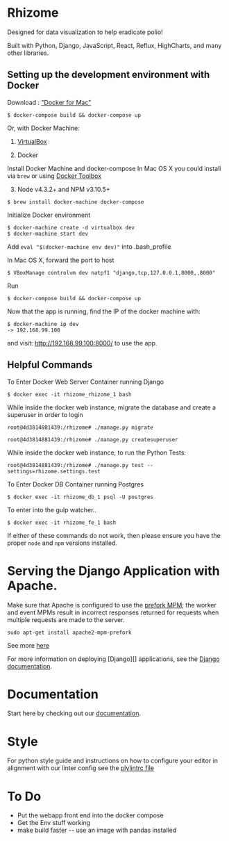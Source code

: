 # Rhizome
Designed for data visualization to help eradicate polio!

Built with Python, Django, JavaScript, React, Reflux, HighCharts, and many other libraries.

## Setting up the development environment with Docker #

Download  : ["Docker for Mac"](https://docs.docker.com/engine/installation/mac/)

```
$ docker-compose build && docker-compose up
```

Or, with Docker Machine:

1. [VirtualBox](http://download.virtualbox.org/virtualbox/5.0.26/VirtualBox-5.0.26-108824-OSX.dmg)


2. Docker

Install Docker Machine and docker-compose In Mac OS X you could install via `brew` or using [Docker Toolbox](https://www.docker.com/products/docker-toolbox)

3. Node v4.3.2+ and NPM v3.10.5+

```
$ brew install docker-machine docker-compose
```
Initialize Docker environment

```
$ docker-machine create -d virtualbox dev
$ docker-machine start dev
```
Add `eval "$(docker-machine env dev)"` into .bash_profile

In Mac OS X, forward the port to host

```
$ VBoxManage controlvm dev natpf1 "django,tcp,127.0.0.1,8000,,8000"
```
<!-- Navigate to repository directory, de-comment Line.8 `ENV CHINESE_LOCAL_PIP_CONFIG="--index-url http://pypi.douban.com/simple --trusted-host pypi.douban.com"` to use Chinese pip mirror. -->

Run

```
$ docker-compose build && docker-compose up
```

Now that the app is running, find the IP of the docker machine with:

```
$ docker-machine ip dev
-> 192.168.99.100
```

and visit: http://192.168.99.100:8000/ to use the app.

## Helpful Commands


To Enter Docker Web Server Container running Django

```
$ docker exec -it rhizome_rhizome_1 bash
```

While inside the docker web instance, migrate the database and create a superuser in order to login

```
root@4d3814881439:/rhizome# ./manage.py migrate

root@4d3814881439:/rhizome# ./manage.py createsuperuser
```

While inside the docker web instance, to run the Python Tests:

```
root@4d3814881439:/rhizome# ./manage.py test --settings=rhizome.settings.test
```

To Enter Docker DB Container running Postgres

```
$ docker exec -it rhizome_db_1 psql -U postgres
```

To enter into the gulp watcher..

```
$ docker exec -it rhizome_fe_1 bash
```



If either of these commands do not work, then please ensure you have the proper `node` and `npm` versions installed.

# Serving the Django Application with Apache.

Make sure that Apache is configured to use the
[prefork MPM](https://httpd.apache.org/docs/2.4/mpm.html); the worker and event
MPMs result in incorrect responses returned for requests when multiple requests
are made to the server.

```
sudo apt-get install apache2-mpm-prefork
```

See more [here](http://codebucket.co.in/apache-prefork-mpm-configuration/)

For more information on deploying [Django][] applications, see the
[Django documentation](https://docs.djangoproject.com/en/1.8/howto/deployment/wsgi/).


# Documentation
Start here by checking out our [documentation](http://unicef.github.io/rhizome/).

# Style
For python style guide and instructions on how to configure your editor in alignment with our linter config see the [plylintrc file](https://github.com/unicef/rhizome/blob/dev/rhizome/pylintrc)


# To Do

- Put the webapp front end into the docker compose
- Get the Env stuff working
- make build faster -- use an image with pandas installed

